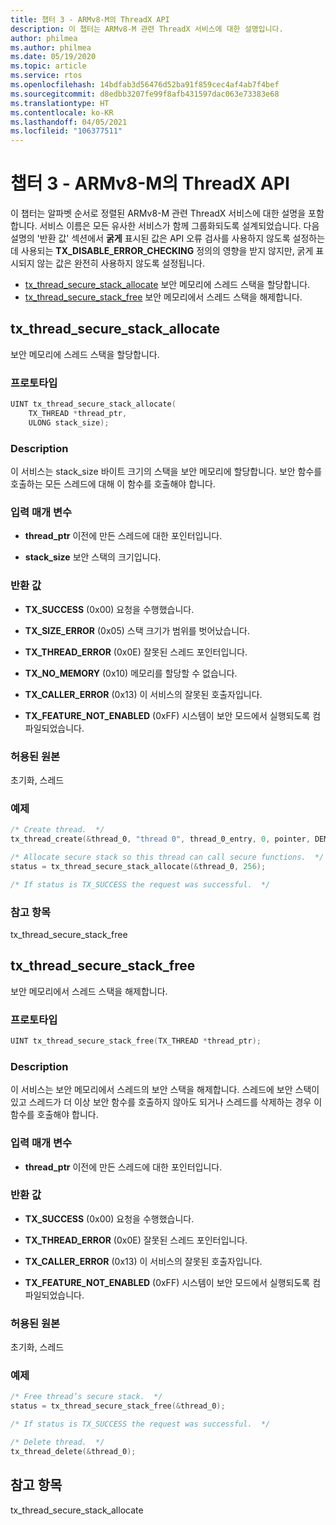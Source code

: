 ```yaml
---
title: 챕터 3 - ARMv8-M의 ThreadX API
description: 이 챕터는 ARMv8-M 관련 ThreadX 서비스에 대한 설명입니다.
author: philmea
ms.author: philmea
ms.date: 05/19/2020
ms.topic: article
ms.service: rtos
ms.openlocfilehash: 14bdfab3d56476d52ba91f859cec4af4ab7f4bef
ms.sourcegitcommit: d8edbb3207fe99f8afb431597dac063e73383e68
ms.translationtype: HT
ms.contentlocale: ko-KR
ms.lasthandoff: 04/05/2021
ms.locfileid: "106377511"
---
```

# <a name="chapter-3--threadx-apis-for-armv8-m"></a>챕터 3 - ARMv8-M의 ThreadX API

이 챕터는 알파벳 순서로 정렬된 ARMv8-M 관련 ThreadX 서비스에 대한 설명을 포함합니다. 서비스 이름은 모든 유사한 서비스가 함께 그룹화되도록 설계되었습니다. 다음 설명의 '반환 값' 섹션에서 **굵게** 표시된 값은 API 오류 검사를 사용하지 않도록 설정하는 데 사용되는 **TX_DISABLE_ERROR_CHECKING** 정의의 영향을 받지 않지만, 굵게 표시되지 않는 값은 완전히 사용하지 않도록 설정됩니다.

- [tx_thread_secure_stack_allocate](#tx_thread_secure_stack_allocate) 보안 메모리에 스레드 스택을 할당합니다.
- [tx_thread_secure_stack_free](#tx_thread_secure_stack_free) 보안 메모리에서 스레드 스택을 해제합니다.

## <a name="tx_thread_secure_stack_allocate"></a>tx_thread_secure_stack_allocate

보안 메모리에 스레드 스택을 할당합니다.

### <a name="prototype"></a>프로토타입

```c
UINT tx_thread_secure_stack_allocate(
    TX_THREAD *thread_ptr, 
    ULONG stack_size);
```

### <a name="description"></a>Description

이 서비스는 stack_size 바이트 크기의 스택을 보안 메모리에 할당합니다. 보안 함수를 호출하는 모든 스레드에 대해 이 함수를 호출해야 합니다.

### <a name="input-parameters"></a>입력 매개 변수

- **thread_ptr** 이전에 만든 스레드에 대한 포인터입니다.

- **stack_size** 보안 스택의 크기입니다.

### <a name="return-values"></a>반환 값

- **TX_SUCCESS** (0x00) 요청을 수행했습니다.

- **TX_SIZE_ERROR** (0x05) 스택 크기가 범위를 벗어났습니다.

- **TX_THREAD_ERROR** (0x0E) 잘못된 스레드 포인터입니다.

- **TX_NO_MEMORY** (0x10) 메모리를 할당할 수 없습니다.

- **TX_CALLER_ERROR** (0x13) 이 서비스의 잘못된 호출자입니다.

- **TX_FEATURE_NOT_ENABLED** (0xFF) 시스템이 보안 모드에서 실행되도록 컴파일되었습니다.

### <a name="allowed-from"></a>허용된 원본

초기화, 스레드

### <a name="example"></a>예제

```c
/* Create thread.  */
tx_thread_create(&thread_0, "thread 0", thread_0_entry, 0, pointer, DEMO_STACK_SIZE, 1, 1, TX_NO_TIME_SLICE, TX_AUTO_START);

/* Allocate secure stack so this thread can call secure functions.  */
status = tx_thread_secure_stack_allocate(&thread_0, 256);

/* If status is TX_SUCCESS the request was successful.  */
```

### <a name="see-also"></a>참고 항목

tx_thread_secure_stack_free

##  <a name="tx_thread_secure_stack_free"></a>tx_thread_secure_stack_free

보안 메모리에서 스레드 스택을 해제합니다. 

### <a name="prototype"></a>프로토타입

```c
UINT tx_thread_secure_stack_free(TX_THREAD *thread_ptr);
```

### <a name="description"></a>Description

이 서비스는 보안 메모리에서 스레드의 보안 스택을 해제합니다. 스레드에 보안 스택이 있고 스레드가 더 이상 보안 함수를 호출하지 않아도 되거나 스레드를 삭제하는 경우 이 함수를 호출해야 합니다.

### <a name="input-parameters"></a>입력 매개 변수

- **thread_ptr** 이전에 만든 스레드에 대한 포인터입니다.

### <a name="return-values"></a>반환 값

- **TX_SUCCESS** (0x00) 요청을 수행했습니다.

- **TX_THREAD_ERROR** (0x0E) 잘못된 스레드 포인터입니다.

- **TX_CALLER_ERROR** (0x13) 이 서비스의 잘못된 호출자입니다.

- **TX_FEATURE_NOT_ENABLED** (0xFF) 시스템이 보안 모드에서 실행되도록 컴파일되었습니다.

### <a name="allowed-from"></a>허용된 원본

초기화, 스레드

### <a name="example"></a>예제

```c
/* Free thread’s secure stack.  */
status = tx_thread_secure_stack_free(&thread_0);

/* If status is TX_SUCCESS the request was successful.  */

/* Delete thread.  */
tx_thread_delete(&thread_0);
```

## <a name="see-also"></a>참고 항목

tx_thread_secure_stack_allocate
